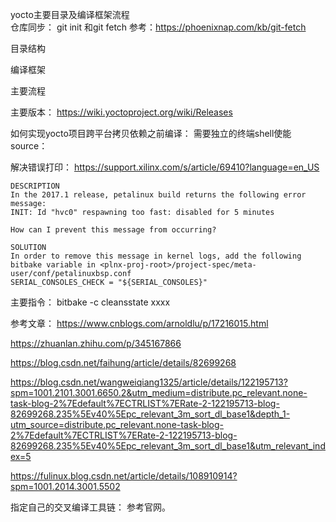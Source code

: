 

yocto主要目录及编译框架流程\
仓库同步：
git init 和git fetch
参考：https://phoenixnap.com/kb/git-fetch

目录结构

编译框架

主要流程

主要版本：
https://wiki.yoctoproject.org/wiki/Releases

如何实现yocto项目跨平台拷贝依赖之前编译：
需要独立的终端shell使能source：

解决错误打印：
https://support.xilinx.com/s/article/69410?language=en_US
```shell
DESCRIPTION
In the 2017.1 release, petalinux build returns the following error message:
INIT: Id "hvc0" respawning too fast: disabled for 5 minutes

How can I prevent this message from occurring?

SOLUTION
In order to remove this message in kernel logs, add the following bitbake variable in <plnx-proj-root>/project-spec/meta-user/conf/petalinuxbsp.conf
SERIAL_CONSOLES_CHECK = "${SERIAL_CONSOLES}"
```



主要指令：
bitbake -c cleansstate xxxx

参考文章：
https://www.cnblogs.com/arnoldlu/p/17216015.html

https://zhuanlan.zhihu.com/p/345167866

https://blog.csdn.net/faihung/article/details/82699268

https://blog.csdn.net/wangweiqiang1325/article/details/122195713?spm=1001.2101.3001.6650.2&utm_medium=distribute.pc_relevant.none-task-blog-2%7Edefault%7ECTRLIST%7ERate-2-122195713-blog-82699268.235%5Ev40%5Epc_relevant_3m_sort_dl_base1&depth_1-utm_source=distribute.pc_relevant.none-task-blog-2%7Edefault%7ECTRLIST%7ERate-2-122195713-blog-82699268.235%5Ev40%5Epc_relevant_3m_sort_dl_base1&utm_relevant_index=5

https://fulinux.blog.csdn.net/article/details/108910914?spm=1001.2014.3001.5502


指定自己的交叉编译工具链：
参考官网。
